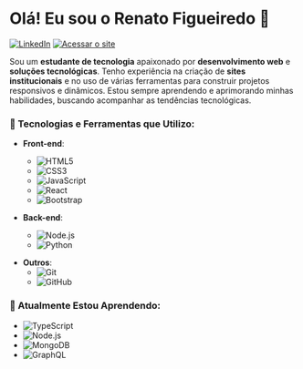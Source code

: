 # Olá! Eu sou o Renato Figueiredo 👋

[![LinkedIn](https://img.shields.io/badge/LinkedIn-0077B5?style=for-the-badge&logo=linkedin&logoColor=white)](https://www.linkedin.com/in/renato-figueiredo-alves/)
[![Acessar o site](https://img.shields.io/badge/Acessar%20o%20portfolio-00B5E2?style=for-the-badge)](https://renato-figueiredo.github.io/portfolio-pessoal/)

Sou um **estudante de tecnologia** apaixonado por **desenvolvimento web** e **soluções tecnológicas**. Tenho experiência na criação de **sites institucionais** e no uso de várias ferramentas para construir projetos responsivos e dinâmicos. Estou sempre aprendendo e aprimorando minhas habilidades, buscando acompanhar as tendências tecnológicas.

### 🚀 Tecnologias e Ferramentas que Utilizo:
- **Front-end**: 
  - ![HTML5](https://img.shields.io/badge/HTML5-E34F26?style=for-the-badge&logo=html5&logoColor=white) 
  - ![CSS3](https://img.shields.io/badge/CSS3-1572B6?style=for-the-badge&logo=css3&logoColor=white)
  - ![JavaScript](https://img.shields.io/badge/JavaScript-F7DF1E?style=for-the-badge&logo=javascript&logoColor=black)
  - ![React](https://img.shields.io/badge/React-20232A?style=for-the-badge&logo=react&logoColor=61DAFB)
  - ![Bootstrap](https://img.shields.io/badge/Bootstrap-563D7C?style=for-the-badge&logo=bootstrap&logoColor=white)
  
- **Back-end**: 
  - ![Node.js](https://img.shields.io/badge/Node.js-339933?style=for-the-badge&logo=nodedotjs&logoColor=white)
  - ![Python](https://img.shields.io/badge/Python-3776AB?style=for-the-badge&logo=python&logoColor=white)

<!--
  - **Banco de Dados**: 
-->

- **Outros**:
  - ![Git](https://img.shields.io/badge/Git-F05032?style=for-the-badge&logo=git&logoColor=white)
  - ![GitHub](https://img.shields.io/badge/GitHub-181717?style=for-the-badge&logo=github&logoColor=white)

### 🌱 Atualmente Estou Aprendendo:
- ![TypeScript](https://img.shields.io/badge/TypeScript-007ACC?style=for-the-badge&logo=typescript&logoColor=white)
- ![Node.js](https://img.shields.io/badge/Node.js-339933?style=for-the-badge&logo=nodedotjs&logoColor=white)
- ![MongoDB](https://img.shields.io/badge/MongoDB-4EA94B?style=for-the-badge&logo=mongodb&logoColor=white)
- ![GraphQL](https://img.shields.io/badge/GraphQL-E10098?style=for-the-badge&logo=graphql&logoColor=white)


<!--

<div align="center">
  <img height="100" width="auto" src="https://media3.giphy.com/media/nwLRdAkRjE3PCJyRYH/giphy.gif?cid=ecf05e47dgvb2eiptofkat8x3gpm7mdr3wjqa3uc5h67e0u3&rid=giphy.gif&ct=s"/>
  <img height="100" width="auto" src="https://media2.giphy.com/media/dWlLf9EAC8u5Nd0ku4/giphy.gif?cid=ecf05e47yybeacd6hfxfp0p51vhgylcgbwsfj6ku79y8nlwz&rid=giphy.gif&ct=s"/>
  
</div>

<div align="center">
  <a href="https://github.com/renato-figueiredo">
  <img height="180em" src="https://github-readme-stats.vercel.app/api?username=renato-figueiredo&show_icons=true&theme=midnight-purple&include_all_commits=true&count_private=true"/>
  <img height="180em" src="https://github-readme-stats.vercel.app/api/top-langs/?username=renato-figueiredo&layout=compact&langs_count=7&theme=midnight-purple"/>

  
  ##
 
<div> 
  <a href = "mailto:renatofigueiredoalves@gmail.com"><img src="https://img.shields.io/badge/-Gmail-%23333?style=for-the-badge&logo=gmail&logoColor=white" target="_blank"></a>
  <a href="https://www.linkedin.com/in/renato-figueiredo-alves" target="_blank"><img src="https://img.shields.io/badge/-LinkedIn-%230077B5?style=for-the-badge&logo=linkedin&logoColor=white" target="_blank"></a>
  <a href="https://discord.com/Pinguim#1972" target="_blank"><img src="https://img.shields.io/badge/Discord-7289DA?style=for-the-badge&logo=discord&logoColor=white" target="_blank"></a>
 
  ![Snake animation](https://github.com/renato-figueiredo/renato-figueiredo/blob/output/github-contribution-grid-snake.svg)
 
</div>


<!--
**renato-figueiredo/renato-figueiredo** is a ✨ _special_ ✨ repository because its `README.md` (this file) appears on your GitHub profile.

Here are some ideas to get you started:

- 🔭 I’m currently working on ...
- 🌱 I’m currently learning ...
- 👯 I’m looking to collaborate on ...
- 🤔 I’m looking for help with ...
- 💬 Ask me about ...
- 📫 How to reach me: ...
- 😄 Pronouns: ...
- ⚡ Fun fact: ...
-->
